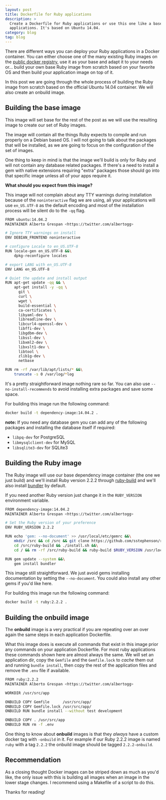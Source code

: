```yaml
---
layout: post
title: Dockerfile for Ruby applications
description: >
  Create a Dockerfile for Ruby applications or use this one like a base for your
  applications. It's based on Ubuntu 14.04.
category: blog
tag: blog
---
```


There are different ways you can deploy your Ruby applications in a Docker
container. You can either choose one of the many existing Ruby images on the
[public docker registry][docker-registry-ruby], use it as your base and adapt
it to your needs or... build your own base Ruby image from scratch based on your
favorite OS and then build your application image on top of it.

In this post we are going through the whole process of building the Ruby image
from scratch based on the official Ubuntu 14.04 container. We will also create
an onbuild image.

## Building the base image

This image will set base for the rest of the post as we will use the resulting
image to create our set of Ruby images.

The image will contain all the things Ruby expects to compile and run properly
on a Debian based OS. I will not going to talk about the packages that will be
installed, as we are going to focus on the configuration of the set of images.

One thing to keep in mind is that the image we'll build is only for Ruby and
will not contain any database related packages. If there's a need to install a
gem with native extensions requiring "extra" packages those should go into that
specific image unless all of your apps require it.

**What should you expect from this image?**

This image will not complain about any TTY warnings during installation because
of the `noninteractive` flag we are using, all your applications will use
`en_US.UTF-8` as the default encoding and most of the installation process will
be silent do to the `-qq` flag.

```bash
FROM ubuntu:14.04.2
MAINTAINER Alberto Grespan <https://twitter.com/albertogg>

# Ignore TTY warnings on install
ENV DEBIAN_FRONTEND noninteractive

# configure Locale to en_US.UTF-8
RUN locale-gen en_US.UTF-8 &&\
    dpkg-reconfigure locales

# export LANG with en_US.UTF-8
ENV LANG en_US.UTF-8

# Quiet the update and install output
RUN apt-get update -qq && \
    apt-get install -y -qq \
      git \
      curl \
      wget \
      build-essential \
      ca-certificates \
      libyaml-dev \
      libreadline-dev \
      libcurl4-openssl-dev \
      libffi-dev \
      libgdbm-dev \
      libssl-dev \
      libxml2-dev \
      libxslt1-dev \
      libtool \
      zlib1g-dev \
      netbase

RUN rm -rf /var/lib/apt/lists/* &&\
    truncate -s 0 /var/log/*log
```

It's a pretty straightforward image nothing rare so far. You can also use
`--no-install-recommends` to avoid installing extra packages and save some
space.

For building this image run the following command:

```bash
docker build -t dependency-image:14.04.2 .
```

**note:** If you need any database gem you can add any of the following packages
and installing the database itself if required:

- `libpq-dev` for PostgreSQL
- `libmysqlclient-dev` for MySQL
- `libsqlite3-dev` for SQLite3

## Building the Ruby image

The Ruby image will use our base dependency image container (the one we just
build) and we'll install Ruby version 2.2.2 through [ruby-build][ruby-build]
and we'll also install [bundler][bundler] by default.

If you need another Ruby version just change it in the `RUBY_VERSION`
environment variable.

```bash
FROM dependency-image:14.04.2
MAINTAINER Alberto Grespan <https://twitter.com/albertogg>

# Set the Ruby version of your preference
ENV RUBY_VERSION 2.2.2

RUN echo 'gem: --no-document' >> /usr/local/etc/gemrc &&\
    mkdir /src && cd /src && git clone https://github.com/sstephenson/ruby-build.git &&\
    cd /src/ruby-build && ./install.sh &&\
    cd / && rm -rf /src/ruby-build && ruby-build $RUBY_VERSION /usr/local

RUN gem update --system &&\
    gem install bundler
```

This image still straightforward. We just avoid gems installing documentation by
setting the `--no-document`. You could also install any other gems if you'd like
here.

For building this image run the following command:

```bash
docker build -t ruby:2.2.2 .
```

## Building the onbuild image

The **onbuild** image is a very practical if you are repeating over an over
again the same steps in each application Dockerfile.

What this image does is execute all commands that exist in this image prior any
commands on your application Dockerfile. For most ruby applications these
commands shown here are almost always the same. We will set an application dir,
copy the `Gemfile` and the `Gemfile.lock` to _cache_ them out and running
`bundle install`, then copy the rest of the application files and remove the
`.env` file if available.

```bash
FROM ruby:2.2.2
MAINTAINER Alberto Grespan <https://twitter.com/albertogg>

WORKDIR /usr/src/app

ONBUILD COPY Gemfile      /usr/src/app/
ONBUILD COPY Gemfile.lock /usr/src/app/
ONBUILD RUN bundle install --without test development

ONBUILD COPY . /usr/src/app
ONBUILD RUN rm -f .env
```

One thing to know about **onbuild** images is that they _always_ have a custom
docker tag with `-onbuild` in it. For example if our Ruby 2.2.2 image is named
`ruby` with a tag `2.2.2` the onbuild image should be tagged `2.2.2-onbuild`.

## Recommendation

As a closing thought Docker images can be striped down as much as you'd like,
the only issue with this is building all images when an image in the lower stage
changes. I recommend using a Makefile of a script to do this.

Thanks for reading!

[docker-registry-ruby]: https://registry.hub.docker.com/search?q=ruby&searchfield=
[ruby-build]: https://github.com/sstephenson/ruby-build
[bundler]: http://bundler.io/
